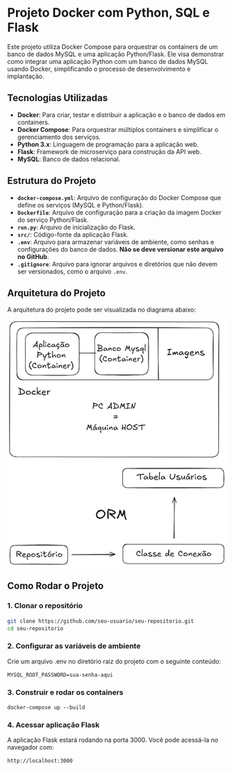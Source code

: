 # Projeto Docker com Python, SQL e Flask

Este projeto utiliza Docker Compose para orquestrar os containers de um banco de dados MySQL e uma aplicação Python/Flask. Ele visa demonstrar como integrar uma aplicação Python com um banco de dados MySQL usando Docker, simplificando o processo de desenvolvimento e implantação.

## Tecnologias Utilizadas

- **Docker**: Para criar, testar e distribuir a aplicação e o banco de dados em containers.
- **Docker Compose**: Para orquestrar múltiplos containers e simplificar o gerenciamento dos serviços.
- **Python 3.x**: Linguagem de programação para a aplicação web.
- **Flask**: Framework de microserviço para construção da API web.
- **MySQL**: Banco de dados relacional.

## Estrutura do Projeto

- **`docker-compose.yml`**: Arquivo de configuração do Docker Compose que define os serviços (MySQL e Python/Flask).
- **`Dockerfile`**: Arquivo de configuração para a criação da imagem Docker do serviço Python/Flask.
- **`run.py`**: Arquivo de inicialização do Flask.
- **`src/`**: Código-fonte da aplicação Flask.
- **`.env`**: Arquivo para armazenar variáveis de ambiente, como senhas e configurações do banco de dados. **Não se deve versionar este arquivo no GitHub**.
- **`.gitignore`**: Arquivo para ignorar arquivos e diretórios que não devem ser versionados, como o arquivo `.env`.

## Arquitetura do Projeto
A arquitetura do projeto pode ser visualizada no diagrama abaixo:

![Diagrama do Projeto](image/diagrama.png)

## Como Rodar o Projeto

### 1. Clonar o repositório

```bash
git clone https://github.com/seu-usuario/seu-repositorio.git
cd seu-repositorio 
```
### 2. Configurar as variáveis de ambiente
Crie um arquivo .env no diretório raiz do projeto com o seguinte conteúdo:
```
MYSQL_ROOT_PASSWORD=sua-senha-aqui
```
### 3. Construir e rodar os containers
```
docker-compose up --build
```

### 4. Acessar aplicação Flask
A aplicação Flask estará rodando na porta 3000. Você pode acessá-la no navegador com:
```
http://localhost:3000
```
